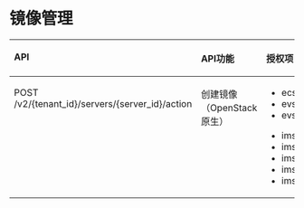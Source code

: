 # 镜像管理<a name="ZH-CN_TOPIC_0103072348"></a>

<a name="table141517564301"></a>
<table><thead align="left"><tr id="row8415105683017"><th class="cellrowborder" valign="top" width="49.382716049382715%" id="mcps1.1.4.1.1"><p id="p15415105620309"><a name="p15415105620309"></a><a name="p15415105620309"></a>API</p>
</th>
<th class="cellrowborder" valign="top" width="19.753086419753085%" id="mcps1.1.4.1.2"><p id="p10605125713535"><a name="p10605125713535"></a><a name="p10605125713535"></a>API功能</p>
</th>
<th class="cellrowborder" valign="top" width="30.864197530864196%" id="mcps1.1.4.1.3"><p id="p194156565302"><a name="p194156565302"></a><a name="p194156565302"></a>授权项</p>
</th>
</tr>
</thead>
<tbody><tr id="row17415185618309"><td class="cellrowborder" valign="top" width="49.382716049382715%" headers="mcps1.1.4.1.1 "><p id="p1017761112313"><a name="p1017761112313"></a><a name="p1017761112313"></a>POST /v2/{tenant_id}/servers/{server_id}/action</p>
</td>
<td class="cellrowborder" valign="top" width="19.753086419753085%" headers="mcps1.1.4.1.2 "><p id="p95829616422"><a name="p95829616422"></a><a name="p95829616422"></a>创建镜像（OpenStack原生）</p>
</td>
<td class="cellrowborder" valign="top" width="30.864197530864196%" headers="mcps1.1.4.1.3 "><a name="ul71771911103111"></a><a name="ul71771911103111"></a><ul id="ul71771911103111"><li>ecs:servers:createImage</li><li>evs:volumes:get</li><li>evs:snapshots:create</li></ul>
<a name="ul14179141119318"></a><a name="ul14179141119318"></a><ul id="ul14179141119318"><li>ims:images:create</li><li>ims:images:get</li><li>ims:images:list</li><li>ims:images:update</li><li>ims:images:delete</li></ul>
</td>
</tr>
</tbody>
</table>

